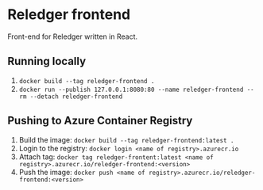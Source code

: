 # Reledger frontend

Front-end for Reledger written in React.

## Running locally

1. `docker build --tag reledger-frontend .`
2. `docker run --publish 127.0.0.1:8080:80 --name reledger-frontend --rm --detach reledger-frontend`

## Pushing to Azure Container Registry

1. Build the image: `docker build --tag reledger-frontend:latest .`
2. Login to the registry: `docker login <name of registry>.azurecr.io`
3. Attach tag: `docker tag reledger-frontent:latest <name of registry>.azurecr.io/reledger-frontend:<version>`
4. Push the image: `docker push <name of registry>.azurecr.io/reledger-frontend:<version>`

